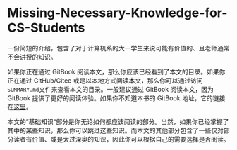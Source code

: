 # Missing-Necessary-Knowledge-for-CS-Students

一份简短的介绍，包含了对于计算机系的大一学生来说可能有价值的、且老师通常不会讲授的知识。

如果你正在通过 GitBook 阅读本文，那么你应该已经看到了本文的目录。如果你正在通过 GitHub/Gitee 或是以本地方式阅读本文，那么你可以通过访问`SUMMARY.md`文件来查看本文的目录。一般建议通过 GitBook 阅读本文，因为 GitBook 提供了更好的阅读体验。如果你不知道本书的 GitBook 地址，它的链接在[这里](https://gaoge011022.gitbook.io/missing-necessary-knowledge-for-cs-students/)。

本文的”基础知识“部分是你无论如何都应该阅读的部分。当然，如果你已经掌握了其中的某些知识，那么你可以跳过这些知识。而本文的其他部分包含了一些仅对部分读者有价值、或是太过深奥的知识，因此你可以根据自己的需要选择是否阅读。
